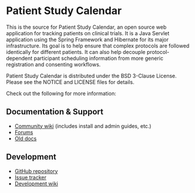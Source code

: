 Patient Study Calendar
======================

This is the source for Patient Study Calendar, an open source web application
for tracking patients on clinical trials. It is a Java Servlet application using
the Spring Framework and Hibernate for its major infrastructure. Its goal is to
help ensure that complex protocols are followed identically for different
patients. It can also help decouple protocol-dependent participant scheduling
information from more generic registration and consenting workflows.

Patient Study Calendar is distributed under the BSD 3-Clause License. Please see
the NOTICE and LICENSE files for details.

Check out the following for more information:

## Documentation & Support

* [Community wiki](https://cabig-kc.nci.nih.gov/CTMS/KC/index.php/PSC)
  (includes install and admin guides, etc.)
* [Forums](https://cabig-kc.nci.nih.gov/CTMS/forums/viewforum.php?f=11&sid=cddabedd7fbf1828fe6e27028bc10fed)
* [Old docs](https://github.com/NCIP/psc-docs)

## Development

* [GitHub repository](https://github.com/NCIP/psc)
* [Issue tracker](https://code.bioinformatics.northwestern.edu/issues/projects/psc/issues)
* [Development wiki](https://code.bioinformatics.northwestern.edu/issues/wiki/psc)
